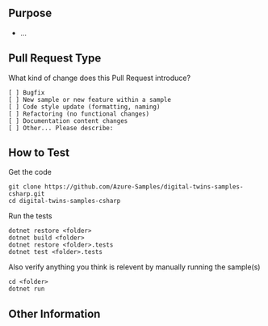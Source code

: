 ## Purpose
<!-- Describe the intention of the changes being proposed. What problem does it solve or functionality does it add? -->
* ...

## Pull Request Type
What kind of change does this Pull Request introduce?

<!-- Please check the one that applies to this PR using "x". -->
```
[ ] Bugfix
[ ] New sample or new feature within a sample
[ ] Code style update (formatting, naming)
[ ] Refactoring (no functional changes)
[ ] Documentation content changes
[ ] Other... Please describe:
```

## How to Test
Get the code
```
git clone https://github.com/Azure-Samples/digital-twins-samples-csharp.git
cd digital-twins-samples-csharp
```

Run the tests
```
dotnet restore <folder>
dotnet build <folder>
dotnet restore <folder>.tests
dotnet test <folder>.tests
```

Also verify anything you think is relevent by manually running the sample(s)
```
cd <folder>
dotnet run
```

## Other Information
<!-- Add any other helpful information that may be needed here. -->